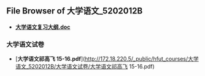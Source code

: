 ## File Browser of 大学语文_5202012B

- [**大学语文复习大纲.doc**](http://172.18.220.5/_public/hfut_courses/大学语文_5202012B/大学语文复习大纲.doc)

### 大学语文试卷

- [**大学语文祁高飞 15-16.pdf**](http://172.18.220.5/_public/hfut_courses/大学语文_5202012B/大学语文试卷/大学语文祁高飞 15-16.pdf)

